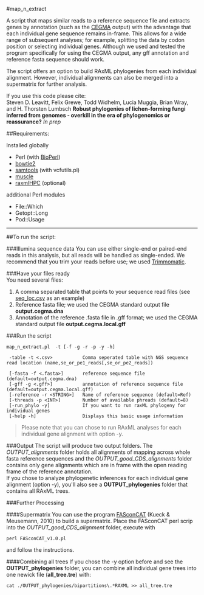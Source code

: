 #map_n_extract

A script that maps similar reads to a reference sequence file and extracts genes by annotation (such as the [CEGMA](http://korflab.ucdavis.edu/datasets/cegma/) output) with the advantage that each individual gene sequence remains in-frame. This allows for a wide range of subsequent analyses; for example, splitting the data by codon position or selecting individual genes. Although we used and tested the program specifically for using the CEGMA output, any gff annotation and reference fasta sequence should work.

The script offers an option to build RAxML phylogenies from each individual alignment. However, individual alignments can also be merged into a supermatrix for further analysis.

If you use this code please cite:  
Steven D. Leavitt, Felix Grewe, Todd Widhelm, Lucia Muggia, Brian Wray, and H. Thorsten Lumbsch **Robust phylogenies of lichen-forming fungi inferred from genomes - overkill in the era of phylogenomics or reassurance?** *In prep*  

##Requirements:

Installed globally  
- Perl (with [BioPerl](http://www.bioperl.org/wiki/Main_Page))  
- [bowtie2](http://bowtie-bio.sourceforge.net/bowtie2/index.shtml)   
- [samtools](http://samtools.sourceforge.net/) (with vcfutils.pl)   
- [muscle](http://www.drive5.com/muscle/)  
- [raxmlHPC](http://sco.h-its.org/exelixis/web/software/raxml/index.html) (optional)  

additional Perl modules
- File::Which
- Getopt::Long
- Pod::Usage

-------------------------

##To run the script:

###Illumina sequence data
You can use either single-end or paired-end reads in this analysis, but all reads will be handled as single-ended. We recommend that you trim your reads before use; we used [Trimmomatic](http://www.usadellab.org/cms/?page=trimmomatic).  

###Have your files ready  
You need several files:  
1. A comma separated table that points to your sequence read files (see [seq_loc.csv](https://github.com/felixgrewe/CEGMA_CDS_extract/blob/master/seq_loc.csv) as an example)  
2. Reference fasta file; we used the CEGMA standard output file **output.cegma.dna**  
3. Annotation of the reference .fasta file in .gff format; we used the CEGMA standard output file **output.cegma.local.gff**  

###Run the script 
~~~
map_n_extract.pl  -t [-f -g -r -p -y -h]

 -table -t <.csv>			Comma seperated table with NGS sequence read location (name,se_or_pe1_reads[,se_or_pe2_reads])
 
 [-fasta -f <.fasta>]		reference sequence file (default=output.cegma.dna)
 [-gff -g <.gff>]			annotation of reference sequence file (default=output.cegma.local.gff)
 [-reference -r <STRING>]	Name of reference sequence (default=Ref)
 [-threads -p <INT>]		Number of available phreads (default=8)
 [-run_phylo -y]			If you want to run raxML phylogeny for individual genes
 [-help -h]					Displays this basic usage information 
~~~

>Please note that you can chose to run RAxML analyses for each individual gene alignment with option -y.

###Output
The script will produce two output folders. The *OUTPUT_alignments* folder holds all alignments of mapping across whole fasta reference sequences and the *OUTPUT_good_CDS_alignments* folder contains only gene alignments which are in frame with the open reading frame of the reference annotation.  
If you chose to analyze phylogenetic inferences for each individual gene alignment (option -y), you'll also see a **OUTPUT_phylogenies** folder that contains all RAxML trees.

###Further Processing

####Supermatrix
You can use the program [FASconCAT](https://www.zfmk.de/en/research/research-centres-and-groups/fasconcat) (Kueck & Meusemann, 2010) to build a supermatrix. Place the FASconCAT perl scrip into the *OUTPUT_good_CDS_alignment* folder, execute with
~~~
perl FASconCAT_v1.0.pl
~~~
and follow the instructions.

####Combining all trees
If you chose the -y option before and see the **OUTPUT_phylogenies** folder, you can combine all individual gene trees into one newick file (**all_tree.tre**) with:  
~~~
cat ./OUTPUT_phylogenies/bipartitions\.*RAXML >> all_tree.tre
~~~

